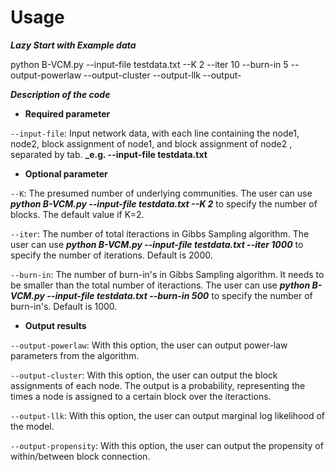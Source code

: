 # Usage

**_Lazy Start with Example data_**

python B-VCM.py --input-file testdata.txt --K 2 --iter 10 --burn-in 5 --output-powerlaw --output-cluster --output-llk --output-


**_Description of the code_**

- **Required parameter**

`--input-file`: Input network data, with each line containing the node1, node2, block assignment of node1, and block assignment of node2
, separated by tab. **_e.g. --input-file testdata.txt**

- **Optional parameter**

`--K`: The presumed number of underlying communities. The user can use **_python B-VCM.py --input-file testdata.txt --K 2_** to specify the number of blocks. The default value if K=2.

`--iter`: The number of total iteractions in Gibbs Sampling algorithm. The user can use **_python B-VCM.py --input-file testdata.txt --iter 1000_** to specify the number of iterations. Default is 2000.

`--burn-in`: The number of burn-in's in Gibbs Sampling algorithm. It needs to be smaller than the total number of iteractions. The user can use **_python B-VCM.py --input-file testdata.txt --burn-in 500_** to specify the number of burn-in's. Default is 1000.

- **Output results**

`--output-powerlaw`: With this option, the user can output power-law parameters from the algorithm.

`--output-cluster`: With this option, the user can output the block assignments of each node. The output is a probability, representing the times a node is assigned to a certain block over the iteractions.

`--output-llk`: With this option, the user can output marginal log likelihood of the model.

`--output-propensity`: With this option, the user can output the propensity of within/between block connection.


